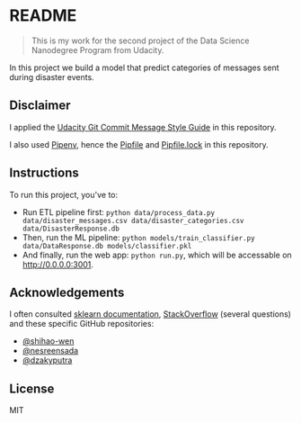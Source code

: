 # README

> This is my work for the second project of the Data Science Nanodegree Program from Udacity.

In this project we build a model that predict categories of messages sent during disaster events.

## Disclaimer

I applied the [Udacity Git Commit Message Style Guide](https://udacity.github.io/git-styleguide/) in this repository.

I also used [Pipenv](https://pipenv-fork.readthedocs.io/en/latest/), hence the [Pipfile](https://github.com/mguidoti/DSND-p1-blog/blob/master/Pipfile) and [Pipfile.lock](https://github.com/mguidoti/DSND-p1-blog/blob/master/Pipfile.lock) in this repository.

## Instructions

To run this project, you've to:

- Run ETL pipeline first: `python data/process_data.py data/disaster_messages.csv data/disaster_categories.csv data/DisasterResponse.db`
- Then, run the ML pipeline: `python models/train_classifier.py data/DataResponse.db models/classifier.pkl`
- And finally, run the web app: `python run.py`, which will be accessable on http://0.0.0.0:3001.


## Acknowledgements

I often consulted [sklearn documentation](https://scikit-learn.org/stable/index.html), [StackOverflow](https://stackoverflow.com/) (several questions) and these specific GitHub repositories:

- [@shihao-wen](https://github.com/shihao-wen/Udacity-DSND)
- [@nesreensada](https://github.com/nesreensada/Data-Scientist-Udacity-Nanodegree-Term2)
- [@dzakyputra](https://github.com/dzakyputra/udacity-data-scientist-nanodegree)

## License
MIT